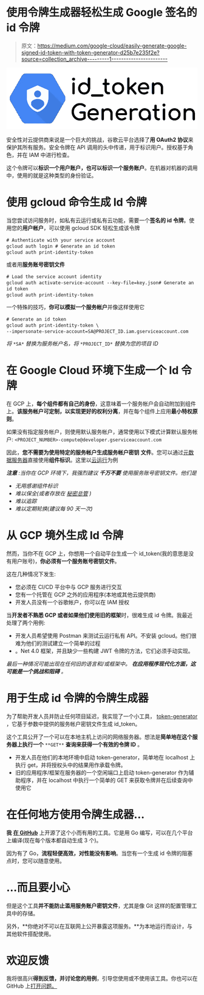 # 使用令牌生成器轻松生成 Google 签名的 id 令牌

> 原文：<https://medium.com/google-cloud/easily-generate-google-signed-id-token-with-token-generator-d25b7e235f2e?source=collection_archive---------1----------------------->

![](img/86cd772e827a2887b349c6a10c86cfba.png)

安全性对云提供商来说是一个巨大的挑战，谷歌云平台选择了**用 OAuth2 协议**来保护其所有服务。安全令牌在 API 调用的头中传递，用于标识用户。授权基于角色，并在 IAM 中进行检查。

这个令牌可以**标识一个用户账户，也可以标识一个服务账户**。在机器对机器的调用中，使用的就是这种类型的身份验证。

# 使用 gcloud 命令生成 Id 令牌

当您尝试访问服务时，如私有云运行或私有云功能，需要一个**签名的 id 令牌**。使用您的**用户帐户**，可以使用 gcloud SDK 轻松生成该令牌

```
# Authenticate with your service account
gcloud auth login # Generate an id token
gcloud auth print-identity-token
```

或者用**服务账号密钥文件**

```
# Load the service account identity
gcloud auth activate-service-account --key-file=key.json# Generate an id token
gcloud auth print-identity-token
```

一个特殊的技巧，**你可以模拟一个服务帐户**并像这样使用它

```
# Generate an id token
gcloud auth print-identity-token \
--impersonate-service-account=SA@PROJECT_ID.iam.gserviceaccount.com
```

*将* `*SA*` *替换为服务帐户名，将* `*PROJECT_ID*` *替换为您的项目 ID*

# 在 Google Cloud 环境下生成一个 Id 令牌

在 GCP 上，**每个组件都有自己的身份**，这意味着一个服务帐户会自动附加到组件上。**该服务帐户可定制，以实现更好的权利分离**，并在每个组件上应用**最小特权原则**。

如果没有指定服务帐户，则使用默认服务帐户，通常使用以下模式计算默认服务帐户:
`<PROJECT_NUMBER>-compute@developer.gserviceaccount.com`

因此，**您不需要为使用特定的服务帐户生成服务帐户密钥** **文件**。您可以通过[元数据服务器](https://cloud.google.com/compute/docs/storing-retrieving-metadata)直接使用**组件标识**。这里以[云运行](https://cloud.google.com/run/docs/authenticating/service-to-service#go)为例

***注意*** *:当你在 GCP 环境下，我强烈建议* ***千万不要*** *使用服务账号密钥文件。他们是*

*   *无用感谢组件标识*
*   *难以保全(或者存放在* [*秘密总管*](https://cloud.google.com/secret-manager/docs) *)*
*   *难以追踪*
*   *难以定期轮换(建议每 90 天一次)*

# 从 GCP 境外生成 Id 令牌

然而，当你不在 GCP 上，你想用一个自动平台生成一个 id_token(我的意思是没有用户账号)，**你必须有一个服务账号密钥文件**。

这在几种情况下发生:

*   您必须在 CI/CD 平台中与 GCP 服务进行交互
*   您有一个托管在 GCP 之外的应用程序(本地或其他云提供商)
*   开发人员没有一个谷歌帐户，你可以在 IAM 授权

当**开发者不熟悉 GCP 或者如果他们使用旧的框架**时，很难生成 id 令牌。我最近处理了两个用例:

*   开发人员希望使用 Postman 来测试云运行私有 API。不安装 gcloud。他们很难为他们的测试建立一个简单的过程
*   。Net 4.0 框架，并且缺少一些构建 JWT 令牌的方法，它们必须手动实现。

*最后一种情况可能出现在任何旧的语言和/或框架中。* ***在应用程序现代化方面，这可能是一个挑战和阻碍*** *。*

# 用于生成 id 令牌的令牌生成器

为了帮助开发人员并防止任何项目延迟，我实现了一个小工具， [token-generator](https://github.com/guillaumeblaquiere/token-generator) ，它基于参数中提供的服务帐户密钥文件生成 id_token。

这个工具公开了一个可以在本地主机上访问的网络服务器。想法是**简单地在这个服务器上执行一个** `**GET**` **查询来获得一个有效的令牌 ID** 。

*   开发人员在他们的本地环境中启动 token-generator，简单地在 localhost 上执行 get，并将授权头中的结果用作承载令牌。
*   旧的应用程序/框架在服务器的一个空闲端口上启动 token-generator 作为辅助程序，并在 localhost 中执行一个简单的 GET 来获取令牌并在后续查询中使用它

# 在任何地方使用令牌生成器…

**我** [**在 GitHub**](https://github.com/guillaumeblaquiere/token-generator) 上开源了这个小而有用的工具。它是用 Go 编写，可以在几个平台上编译(现在每个版本都自动生成 3 个)。

因为有了 Go，**流程轻便高效，对性能没有影响**。当您有一个生成 id 令牌的阻塞点时，您可以随意使用。

# …而且要小心

但是这个工具**并不能防止滥用服务账户密钥文件**，尤其是像 Git 这样的配置管理工具中的存储。

另外，**你绝对不可以在互联网上公开暴露这项服务。**为本地运行而设计，与其他软件搭配使用。

# 欢迎反馈

我将很高兴**得到反馈，并讨论您的用例**，引导您使用或不使用该工具。你也可以在 GitHub 上[打开问题。](https://github.com/guillaumeblaquiere/token-generator)